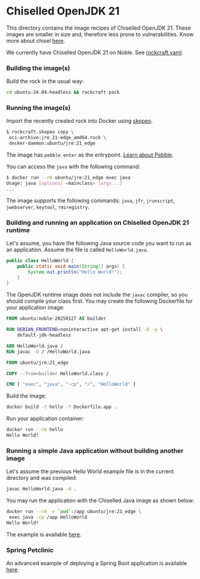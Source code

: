 # Chiselled OpenJDK 21

This directory contains the image recipes of Chiselled OpenJDK 21. These
images are smaller in size and, therefore less prone to vulnerabilities. Know
more about chisel [here](https://github.com/canonical/chisel).

We currently have Chiselled OpenJDK 21 on Noble. See
[rockcraft.yaml](./ubuntu-24.04-headless/rockcraft.yaml).

### Building the image(s)

Build the rock in the usual way:

```sh
cd ubuntu-24.04-headless && rockcraft pack
```

### Running the image(s)

Import the recently created rock into Docker using
[skopeo](https://github.com/containers/skopeo).

```sh
$ rockcraft.skopeo copy \
 oci-archive:jre_21-edge_amd64.rock \
 docker-daemon:ubuntu/jre:21_edge
```

The image has `pebble enter` as the entrypoint. [Learn about
Pebble](https://github.com/canonical/pebble).

You can access the `java` with the following command:

```sh
$ docker run --rm ubuntu/jre:21_edge exec java
Usage: java [options] <mainclass> [args...]
...
```

The image supports the following commands: `java`, `jfr`, `jrunscript`,
`jwebserver`, `keytool`, `rmiregistry`.

### Building and running an application on Chiselled OpenJDK 21 runtime

Let's assume, you have the following Java source code you want to run
as an application. Assume the file is called `HelloWorld.java`.

```java
public class HelloWorld {
    public static void main(String[] args) {
        System.out.println("Hello World!");
    }
}
```

The OpenJDK runtime image does not include the `javac` compiler,
so you should compile your class first. You may create the
following Dockerfile for your application image:

```Dockerfile
FROM ubuntu:noble-20250127 AS builder

RUN DEBIAN_FRONTEND=noninteractive apt-get install -U -y \
    default-jdk-headless

ADD HelloWorld.java /
RUN javac -d / /HelloWorld.java

FROM ubuntu/jre:21_edge

COPY --from=builder HelloWorld.class /

CMD [ "exec", "java", "-cp", "/", "HelloWorld" ]
```

Build the image:

```sh
docker build -t hello -f Dockerfile.app .
```

Run your application container:

```sh
docker run --rm hello
Hello World!
```

### Running a simple Java application without building another image

Let's assume the previous Hello World example file is in the current
directory and was compiled:
```sh
javac HelloWorld.java -d .
```

 You may run the application with the Chiselled Java image as shown below:

```sh
docker run --rm -v `pwd`:/app ubuntu/jre:21_edge \
 exec java -cp /app HelloWorld
Hello World!
```

The example is available [here](../demos/helloworld/).

### Spring Petclinic

An advanced example of deploying a Spring Boot application
is available [here](../demos/petclinic/).
